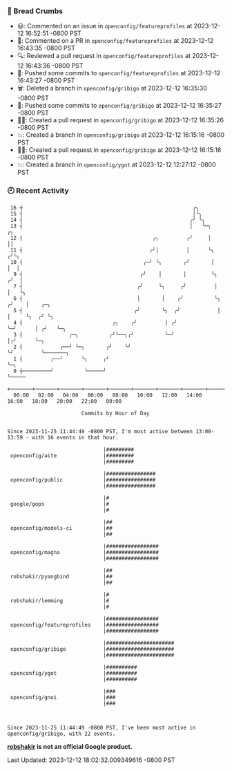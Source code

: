 ### 🍞 Bread Crumbs

 * 😃: Commented on an issue in `openconfig/featureprofiles` at 2023-12-12 16:52:51 -0800 PST
 * 💬: Commented on a PR in  `openconfig/featureprofiles` at 2023-12-12 16:43:35 -0800 PST
 * 🔍: Reviewed a pull request in  `openconfig/featureprofiles` at 2023-12-12 16:43:36 -0800 PST
 * 🚢: Pushed some commits to `openconfig/featureprofiles` at 2023-12-12 16:43:27 -0800 PST
 * 🗑: Deleted a branch in `openconfig/gribigo` at 2023-12-12 16:35:30 -0800 PST
 * 🚢: Pushed some commits to `openconfig/gribigo` at 2023-12-12 16:35:27 -0800 PST
 * ✍🏼: Created a pull request in `openconfig/gribigo` at 2023-12-12 16:35:26 -0800 PST
 * 💥: Created a branch in `openconfig/gribigo` at 2023-12-12 16:15:16 -0800 PST
 * ✍🏼: Created a pull request in `openconfig/gribigo` at 2023-12-12 16:15:16 -0800 PST
 * 💥: Created a branch in `openconfig/ygot` at 2023-12-12 12:27:12 -0800 PST

### 🕘 Recent Activity
```
 16 ┼                                                       ╭╮
 15 ┤                                                       │╰╮
 14 ┤                                                      ╭╯ ╰╮
 13 ┤                                                      │   ╰─╮       ╭╮
 12 ┤                                          ╭╮         ╭╯     │       ││
 11 ┤                                         ╭╯│         │      ╰╮     ╭╯╰╮
 10 ┤                                       ╭─╯ ╰╮       ╭╯       │     │  │
  9 ┤                                      ╭╯    │       │        ╰╮   ╭╯  │
  7 ┤                                     ╭╯     ╰╮     ╭╯         │   │   ╰╮
  6 ┤                                     │       │    ╭╯          ╰╮ ╭╯    │    ╭─╮
  5 ┤                                    ╭╯       ╰╮  ╭╯            │ │     ╰╮  ╭╯ ╰╮
  4 ┤                             ╭╮    ╭╯         │ ╭╯             ╰─╯      │ ╭╯   ╰─╮
  3 ┤               ╭─╮          ╭╯╰──╮╭╯          ╰─╯                       │╭╯      ╰─╮
  2 ┤            ╭──╯ ╰─╮       ╭╯    ╰╯                                     ╰╯         ╰───────╮
  1 ┤         ╭──╯      ╰╮     ╭╯                                                               ╰─╮
  0 ┼─────────╯          ╰─────╯                                                                  ╰─────
    +───────+───────+───────+───────+───────+───────+───────+───────+───────+───────+───────+───────+────
  00:00   02:00   04:00   06:00   08:00   10:00   12:00   14:00   16:00   18:00   20:00   22:00   00:00   

						Commits by Hour of Day


Since 2023-11-25 11:44:49 -0800 PST, I'm most active between 13:00-13:59 - with 16 events in that hour.

```



```
                               |#########
 openconfig/aite               |#########
                               |#########

                               |################
 openconfig/public             |################
                               |################

                               |#
 google/gops                   |#
                               |#

                               |##
 openconfig/models-ci          |##
                               |##

                               |#################
 openconfig/magna              |#################
                               |#################

                               |##
 robshakir/pyangbind           |##
                               |##

                               |#
 robshakir/lemming             |#
                               |#

                               |#################
 openconfig/featureprofiles    |#################
                               |#################

                               |######################
 openconfig/gribigo            |######################
                               |######################

                               |##########
 openconfig/ygot               |##########
                               |##########

                               |###
 openconfig/gnoi               |###
                               |###



Since 2023-11-25 11:44:49 -0800 PST, I've been most active in openconfig/gribigo, with 22 events.

```
**[robshakir](mailto:robjs@google.com) is not an official Google product.**  


Last Updated: 2023-12-12 18:02:32.009349616 -0800 PST
